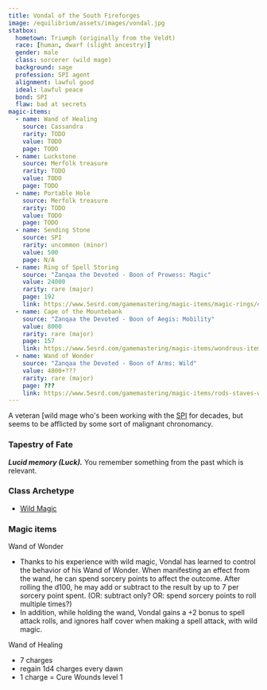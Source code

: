 ```yaml
---
title: Vondal of the South Fireforges
image: /equilibrium/assets/images/vondal.jpg
statbox:
  hometown: Triumph (originally from the Veldt)
  race: [human, dwarf (slight ancestry)]
  gender: male
  class: sorcerer (wild mage)
  background: sage
  profession: SPI agent
  alignment: lawful good
  ideal: lawful peace
  bond: SPI
  flaw: bad at secrets
magic-items:
  - name: Wand of Healing
    source: Cassandra
    rarity: TODO
    value: TODO
    page: TODO
  - name: Luckstone
    source: Merfolk treasure
    rarity: TODO
    value: TODO
    page: TODO
  - name: Portable Hole
    source: Merfolk treasure
    rarity: TODO
    value: TODO
    page: TODO
  - name: Sending Stone
    source: SPI
    rarity: uncommon (minor)
    value: 500
    page: N/A
  - name: Ring of Spell Storing
    source: "Zanqaa the Devoted - Boon of Prowess: Magic"
    value: 24000
    rarity: rare (major)
    page: 192
    link: https://www.5esrd.com/gamemastering/magic-items/magic-rings/#Ring_of_Spell_Storing
  - name: Cape of the Mountebank
    source: "Zanqaa the Devoted - Boon of Aegis: Mobility"
    value: 8000
    rarity: rare (major)
    page: 157
    link: https://www.5esrd.com/gamemastering/magic-items/wondrous-items/#Cape_of_the_Mountebank
  - name: Wand of Wonder
    source: "Zanqaa the Devoted - Boon of Arms: Wild"
    value: 4800+???
    rarity: rare (major)
    page: ???
    link: https://www.5esrd.com/gamemastering/magic-items/rods-staves-wands#Wand_of_Wonder
---
```


A veteran [wild mage who's been working with the [SPI](../orgs/spi) for decades,
but seems to be afflicted by some sort of malignant chronomancy.

### Tapestry of Fate

***Lucid memory (Luck).*** You remember something from the past which is relevant.

### Class Archetype

* [Wild Magic](http://dnd5e.wikidot.com/sorcerer:wild-magic)

### Magic items

Wand of Wonder
* Thanks to his experience with wild magic, Vondal has learned to control the
  behavior of his Wand of Wonder. When manifesting an effect from the wand, he
  can spend sorcery points to affect the outcome. After rolling the d100, he
  may add or subtract to the result by up to 7 per sorcery point spent.
  (OR: subtract only? OR: spend sorcery points to roll multiple times?)
* In addition, while holding the wand, Vondal gains a +2 bonus to spell attack
  rolls, and ignores half cover when making a spell attack, with wild magic.

Wand of Healing
* 7 charges
* regain 1d4 charges every dawn
* 1 charge = Cure Wounds level 1
